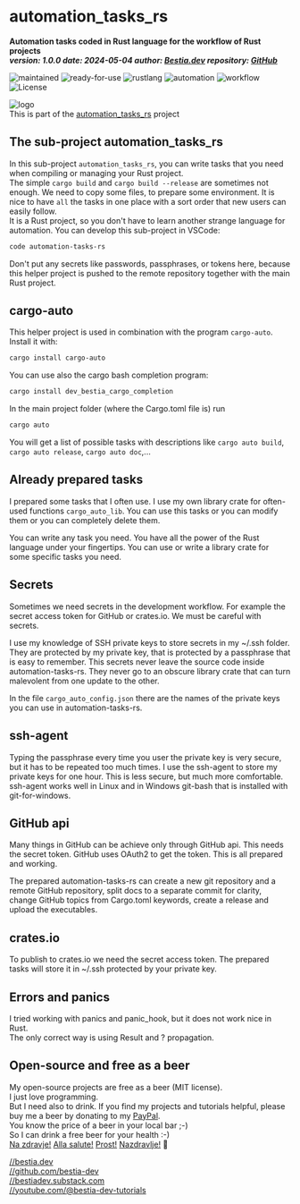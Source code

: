 # automation_tasks_rs

**Automation tasks coded in Rust language for the workflow of Rust projects**  
***version: 1.0.0 date: 2024-05-04 author: [Bestia.dev](https://bestia.dev) repository: [GitHub](https://github.com/automation-tasks-rs/cargo_auto_template_new_auto_for_cli)***

 ![maintained](https://img.shields.io/badge/maintained-green)
 ![ready-for-use](https://img.shields.io/badge/ready_for_use-green)
 ![rustlang](https://img.shields.io/badge/rustlang-orange)
 ![automation](https://img.shields.io/badge/automation-orange)
 ![workflow](https://img.shields.io/badge/workflow-orange)
 ![License](https://img.shields.io/badge/license-MIT-blue.svg)

 ![logo](https://raw.githubusercontent.com/automation-tasks-rs/cargo-auto/main/images/logo/logo_cargo_auto.svg)  
This is part of the [automation_tasks_rs](https://github.com/automation-tasks-rs) project

## The sub-project automation_tasks_rs

In this sub-project `automation_tasks_rs`, you can write tasks that you need when compiling or managing your Rust project.  
The simple `cargo build` and `cargo build --release` are sometimes not enough. We need to copy some files, to prepare some environment. It is nice to have `all` the tasks in one place with a sort order that new users can easily follow.  
It is a Rust project, so you don't have to learn another strange language for automation. You can develop this sub-project in VSCode:

```bash
code automation-tasks-rs
```

Don't put any secrets like passwords, passphrases, or tokens here, because this helper project is pushed to the remote repository together with the main Rust project.  

## cargo-auto

This helper project is used in combination with the program `cargo-auto`. Install it with:  

```bash
cargo install cargo-auto
```

You can use also the cargo bash completion program:

```bash
cargo install dev_bestia_cargo_completion
```

In the main  project folder (where the Cargo.toml file is) run

```bash
cargo auto
```

You will get a list of possible tasks with descriptions like `cargo auto build`, `cargo auto release`, `cargo auto doc`,...

## Already prepared tasks
  
I prepared some tasks that I often use. I use my own library crate for often-used functions `cargo_auto_lib`. You can use this tasks or you can modify them or you can completely delete them.

You can write any task you need. You have all the power of the Rust language under your fingertips. You can use or write a library crate for some specific tasks you need.  

## Secrets

Sometimes we need secrets in the development workflow. For example the secret access token for GitHub or crates.io. We must be careful with secrets.

I use my knowledge of SSH private keys to store secrets in my ~/.ssh folder. They are protected by my private key, that is protected by a passphrase that is easy to remember. This secrets never leave the source code inside automation-tasks-rs. They never go to an obscure library crate that can turn malevolent from one update to the other.

In the file `cargo_auto_config.json` there are the names of the private keys you can use in automation-tasks-rs.

## ssh-agent

Typing the passphrase every time you user the private key is very secure, but it has to be repeated too much times. I use the ssh-agent to store my private keys for one hour. This is less secure, but much more comfortable. ssh-agent works well in Linux and in Windows git-bash that is installed with git-for-windows.

## GitHub api

Many things in GitHub can be achieve only through GitHub api. This needs the secret token. GitHub uses OAuth2 to get the token. This is all prepared and working.

The prepared automation-tasks-rs can create a new git repository and a remote GitHub repository, split docs to a separate commit for clarity, change GitHub topics from Cargo.toml keywords, create a release and upload the executables.

## crates.io

To publish to crates.io we need the secret access token. The prepared tasks will store it in ~/.ssh protected by your private key.

## Errors and panics

I tried working with panics and panic_hook, but it does not work nice in Rust.  
The only correct way is using Result and ? propagation.  

## Open-source and free as a beer

My open-source projects are free as a beer (MIT license).  
I just love programming.  
But I need also to drink. If you find my projects and tutorials helpful, please buy me a beer by donating to my [PayPal](https://paypal.me/LucianoBestia).  
You know the price of a beer in your local bar ;-)  
So I can drink a free beer for your health :-)  
[Na zdravje!](https://translate.google.com/?hl=en&sl=sl&tl=en&text=Na%20zdravje&op=translate) [Alla salute!](https://dictionary.cambridge.org/dictionary/italian-english/alla-salute) [Prost!](https://dictionary.cambridge.org/dictionary/german-english/prost) [Nazdravlje!](https://matadornetwork.com/nights/how-to-say-cheers-in-50-languages/) 🍻

[//bestia.dev](https://bestia.dev)  
[//github.com/bestia-dev](https://github.com/bestia-dev)  
[//bestiadev.substack.com](https://bestiadev.substack.com)  
[//youtube.com/@bestia-dev-tutorials](https://youtube.com/@bestia-dev-tutorials)  
